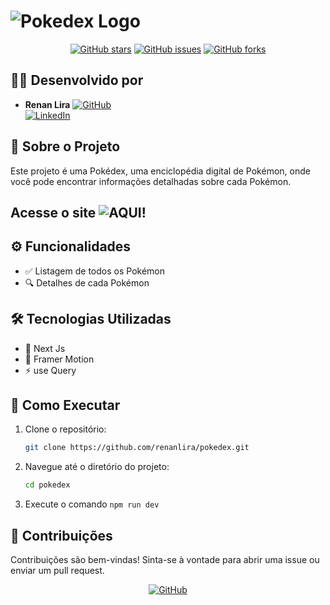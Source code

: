 # ![Pokedex Logo](https://static.wikia.nocookie.net/tkoc/images/4/4b/Pok%C3%A9dex_logo.png/revision/latest?cb=20200623145208&path-prefix=pt-br)

<p align="center">
  <a href="https://github.com/renanlira/pokedex/stargazers"><img src="https://img.shields.io/github/stars/renanlira/pokedex?style=social" alt="GitHub stars"></a>
  <a href="https://github.com/renanlira/pokedex/issues"><img src="https://img.shields.io/github/issues/renanlira/pokedex" alt="GitHub issues"></a>
  <a href="https://github.com/renanlira/pokedex/network/members"><img src="https://img.shields.io/github/forks/renanlira/pokedex" alt="GitHub forks"></a>
</p>

## 👨‍💻 Desenvolvido por

- **Renan Lira**
  [![GitHub](https://img.shields.io/badge/GitHub-000?style=for-the-badge&logo=github&logoColor=white)](https://github.com/renanlira)  
  [![LinkedIn](https://img.shields.io/badge/LinkedIn-0077B5?style=for-the-badge&logo=linkedin&logoColor=white)](https://www.linkedin.com/in/renanlira/)

## 📖 Sobre o Projeto

Este projeto é uma Pokédex, uma enciclopédia digital de Pokémon, onde você pode encontrar informações detalhadas sobre cada Pokémon.

## Acesse o site ![AQUI!](https://renanlira-pokedex.vercel.app/)

## ⚙️ Funcionalidades

- ✅ Listagem de todos os Pokémon
- 🔍 Detalhes de cada Pokémon

## 🛠️ Tecnologias Utilizadas

- 🚀 Next Js
- 🎨 Framer Motion
- ⚡ use Query

## 🚀 Como Executar

1. Clone o repositório:

    ```bash
    git clone https://github.com/renanlira/pokedex.git
    ```

2. Navegue até o diretório do projeto:

    ```bash
    cd pokedex
    ```

3. Execute o comando `npm run dev`

## 🤝 Contribuições

Contribuições são bem-vindas! Sinta-se à vontade para abrir uma issue ou enviar um pull request.

<p align="center">
  <a href="https://github.com/renanlira/pokedex"><img src="https://img.shields.io/badge/Ver%20no%20GitHub-181717?style=for-the-badge&logo=github&logoColor=white" alt="GitHub"></a>
</p>
